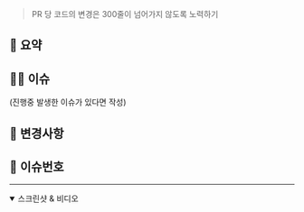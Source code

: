> PR 당 코드의 변경은 300줄이 넘어가지 않도록 노력하기

## 📝 요약


## 💁‍♂️ 이슈
(진행중 발생한 이슈가 있다면 작성)


## 🔀 변경사항


## 🔗 이슈번호


---

<details open> <summary>스크린샷 & 비디오 </summary>

</details>
